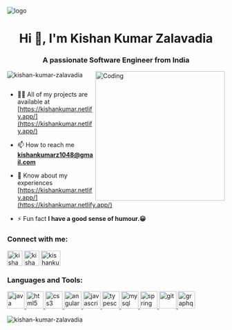 ![logo]()
<!-- -------------------------------------------- -->

<h1 align="center">Hi 👋, I'm Kishan Kumar Zalavadia</h1>
<h3 align="center">A passionate Software Engineer from India</h3>

<!-- -------------------------------------------- -->
<img
  align="right"
  alt="Coding"
  width="300"
  height="300"
  src="https://camo.githubusercontent.com/5ddf73ad3a205111cf8c686f687fc216c2946a75005718c8da5b837ad9de78c9/68747470733a2f2f7468756d62732e6766796361742e636f6d2f4576696c4e657874446576696c666973682d736d616c6c2e676966"
/>

<!-- -------------------------------------------- -->
<p align="left">
  <img
    src="https://komarev.com/ghpvc/?username=kishan-kumar-zalavadia&label=Profile%20views&color=0e75b6&style=flat"
    alt="kishan-kumar-zalavadia"
  />
</p>

<!-- <p align="left">
  <a href="https://github.com/ryo-ma/github-profile-trophy"
    ><img
      src="https://github-profile-trophy.vercel.app/?username=kishan-kumar-zalavadia"
      alt="kishan-kumar-zalavadia"
  /></a>
</p> -->

<p align="left">
  <a href="https://twitter.com/" target="blank"
    ><img
      src="https://img.shields.io/twitter/follow/?logo=twitter&style=for-the-badge"
      alt=""
  /></a>
</p>

- 👨‍💻 All of my projects are available at [https://kishankumar.netlify.app/](https://kishankumar.netlify.app/)

- 📫 How to reach me **kishankumarz1048@gmail.com**

- 📄 Know about my experiences [https://kishankumar.netlify.app/](https://kishankumar.netlify.app/)

- ⚡ Fun fact **I have a good sense of humour.😀**

<!-- -------------------------------------------- -->
<h3 align="left">Connect with me:</h3>
<p align="left">
  <a href="https://linkedin.com/in/kishan kumar zalavadia" target="blank"
    ><img
      align="center"
      src="https://cdn-icons-png.flaticon.com/128/3536/3536505.png"
      alt="kishan kumar zalavadia"
      height="35"
      width="35"
  /></a>
  <a href="https://www.leetcode.com/kishan_kumar_zalavadia" target="blank"
    ><img
      align="center"
      src="https://cdn.iconscout.com/icon/free/png-256/leetcode-3521542-2944960.png"
      alt="kishan_kumar_zalavadia"
      height="35"
      width="35"
  /></a>
  <a
    href="https://auth.geeksforgeeks.org/user/kishankumarzalavadia"
    target="blank"
    ><img
      align="center"
      src="https://upload.wikimedia.org/wikipedia/commons/thumb/4/43/GeeksforGeeks.svg/2560px-GeeksforGeeks.svg.png"
      alt="kishankumarzalavadia"
      height="35"
      width="45"
  /></a>
  <!--
  <a href="https://www.youtube.com/c/kishan bist" target="blank"
    ><img
      align="center"
      src="https://www.freeiconspng.com/thumbs/youtube-logo-png/hd-youtube-logo-png-transparent-background-20.png"
      alt="kishan bist"
      height="45"
      width="45"
  /></a>
  -->
</p>

<!-- -------------------------------------------- -->
<h3 align="left">Languages and Tools:</h3>
<p align="left">
  <a href="https://www.java.com" target="_blank" rel="noreferrer">
    <img
      src="https://brandslogos.com/wp-content/uploads/images/large/java-logo-1.png"
      alt="java"
      width="40"
      height="40"
    />
  </a>
  <a href="https://www.w3.org/html/" target="_blank" rel="noreferrer">
    <img
      src="https://upload.wikimedia.org/wikipedia/commons/thumb/6/61/HTML5_logo_and_wordmark.svg/512px-HTML5_logo_and_wordmark.svg.png?20170517184425"
      alt="html5"
      width="40"
      height="40"
    />
  </a>
  <a href="https://www.w3schools.com/css/" target="_blank" rel="noreferrer">
    <img
      src="https://cdn.freebiesupply.com/logos/large/2x/css3-logo-png-transparent.png"
      alt="css3"
      width="40"
      height="40"
    />
  </a>


  <a href="https://angular.io" target="_blank" rel="noreferrer">
    <img
      src="https://angular.io/assets/images/logos/angular/angular.svg"
      alt="angular"
      width="40"
      height="40"
    />
  </a>
  <a
    href="https://developer.mozilla.org/en-US/docs/Web/JavaScript"
    target="_blank"
    rel="noreferrer"
  >
    <img
      src="https://kishankumar.netlify.app/static/media/skill4.3dfb665e058d08c99f28.png"
      alt="javascript"
      width="40"
      height="40"
    />
  </a>
  <a href="https://www.typescriptlang.org/" target="_blank" rel="noreferrer">
    <img
      src="https://upload.wikimedia.org/wikipedia/commons/thumb/4/4c/Typescript_logo_2020.svg/2048px-Typescript_logo_2020.svg.png"
      alt="typescript"
      width="40"
      height="40"
    />
  </a>
  <a href="https://www.mysql.com/" target="_blank" rel="noreferrer">
    <img
      src="https://cdn.freebiesupply.com/logos/large/2x/mysql-5-logo-png-transparent.png"
      alt="mysql"
      width="40"
      height="40"
    />
  </a>
  <a href="https://spring.io/" target="_blank" rel="noreferrer">
    <img
      src="https://www.vectorlogo.zone/logos/springio/springio-icon.svg"
      alt="spring"
      width="40"
      height="40"
    />
  </a>

  <a href="https://git-scm.com/" target="_blank" rel="noreferrer">
    <img
      src="https://www.vectorlogo.zone/logos/git-scm/git-scm-icon.svg"
      alt="git"
      width="40"
      height="40"
    />
  </a>
  <a href="https://graphql.org" target="_blank" rel="noreferrer">
    <img
      src="https://www.vectorlogo.zone/logos/graphql/graphql-icon.svg"
      alt="graphql"
      width="40"
      height="40"
    />
  </a>
</p>
<!-- -------------------------------------------- -->
<p>
  <img
    align="left"
    src="https://github-readme-stats.vercel.app/api/top-langs?username=kishan-kumar-zalavadia&show_icons=true&locale=en&layout=compact"
    alt="kishan-kumar-zalavadia"
  />
</p>
<!--
<p>
  &nbsp;<img
    align="center"
    src="https://github-readme-stats.vercel.app/api?username=kishan-kumar-zalavadia&show_icons=true&locale=en"
    alt="kishan-kumar-zalavadia"
  />
</p>

<p>
  <img
    align="center"
    src="https://github-readme-streak-stats.herokuapp.com/?user=kishan-kumar-zalavadia&"
    alt="kishan-kumar-zalavadia"
  />
</p>
-->
